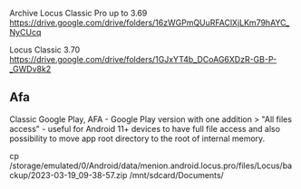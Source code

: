 
Archive Locus Classic Pro up to 3.69
https://drive.google.com/drive/folders/16zWGPmQUuRFAClXjLKm79hAYC_NyCUcq

Locus Classic 3.70
https://drive.google.com/drive/folders/1GJxYT4b_DCoAG6XDzR-GB-P-_GWDv8k2

## Afa

Classic Google Play, AFA - Google Play version with one addition > "All files access" - useful for Android 11+ devices to have full file access and also possibility to move app root directory to the root of internal memory.


cp /storage/emulated/0/Android/data/menion.android.locus.pro/files/Locus/backup/2023-03-19_09-38-57.zip /mnt/sdcard/Documents/